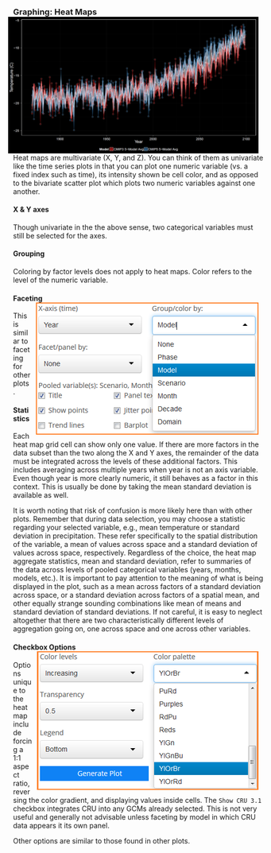 ### Graphing: Heat Maps <img style="float: right; padding-left: 10px; padding-right: 10px" src="screenshots/plotTS_example_1_black.png" width="1000"/>

Heat maps are multivariate (X, Y, and Z). You can think of them as
univariate like the time series plots in that you can plot one numeric
variable (vs. a fixed index such as time), its intensity shown be cell
color, and as opposed to the bivariate scatter plot which plots two
numeric variables against one another.

#### X & Y axes

Though univariate in the the above sense, two categorical variables must
still be selected for the axes.

#### Grouping

Coloring by factor levels does not apply to heat maps. Color refers to
the level of the numeric variable.

#### Faceting <img style="float: right; padding-left: 10px; padding-right: 10px" src="screenshots/plotTS_group_white.png"/>

This is similar to faceting for other plots.

#### Statistics

Each heat map grid cell can show only one value. If there are more
factors in the data subset than the two along the X and Y axes, the
remainder of the data must be integrated across the levels of these
additional factors. This includes averaging across multiple years when
year is not an axis variable. Even though year is more clearly numeric,
it still behaves as a factor in this context. This is usually be done by
taking the mean standard deviation is available as well.

It is worth noting that risk of confusion is more likely here than with
other plots. Remember that during data selection, you may choose a
statistic regarding your selected variable, e.g., mean temperature or
standard deviation in precipitation. These refer specifically to the
spatial distribution of the variable, a mean of values across space and
a standard deviation of values across space, respectively. Regardless of
the choice, the heat map aggregate statistics, mean and standard
deviation, refer to summaries of the data across levels of pooled
categorical variables (years, months, models, etc.). It is important to
pay attention to the meaning of what is being displayed in the plot,
such as a mean across factors of a standard deviation across space, or a
standard deviation across factors of a spatial mean, and other equally
strange sounding combinations like mean of means and standard deviation
of standard deviations. If not careful, it is easy to neglect altogether
that there are two characteristically different levels of aggregation
going on, one across space and one across other variables.

#### Checkbox Options <img style="float: right; padding-left: 10px; padding-right: 10px" src="screenshots/plotTS_colors_white.png"/>

Options unique to the heat map include forcing a 1:1 aspect ratio,
reversing the color gradient, and displaying values inside cells. The
`Show CRU 3.1` checkbox integrates CRU into any GCMs already selected.
This is not very useful and generally not advisable unless faceting by
model in which CRU data appears it its own panel.

Other options are similar to those found in other plots.
